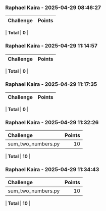 ### Raphael Kaira - 2025-04-29 08:46:27
| Challenge | Points |
|:----------|-------:|

| **Total** | **0** |

### Raphael Kaira - 2025-04-29 11:14:57
| Challenge | Points |
|:----------|-------:|

| **Total** | **0** |

### Raphael Kaira - 2025-04-29 11:17:35
| Challenge | Points |
|:----------|-------:|

| **Total** | **0** |

### Raphael Kaira - 2025-04-29 11:32:26
| Challenge | Points |
|:----------|-------:|
| sum_two_numbers.py | 10 |

| **Total** | **10** |

### Raphael Kaira - 2025-04-29 11:34:43
| Challenge | Points |
|:----------|-------:|
| sum_two_numbers.py | 10 |

| **Total** | **10** |

